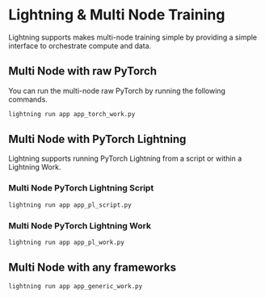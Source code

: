 # Lightning & Multi Node Training

Lightning supports makes multi-node training simple by providing a simple interface to orchestrate compute and data.

## Multi Node with raw PyTorch

You can run the multi-node raw PyTorch by running the following commands.

```bash
lightning run app app_torch_work.py
```

## Multi Node with PyTorch Lightning

Lightning supports running PyTorch Lightning from a script or within a Lightning Work.

### Multi Node PyTorch Lightning Script

```bash
lightning run app app_pl_script.py
```

### Multi Node PyTorch Lightning Work

```bash
lightning run app app_pl_work.py
```

## Multi Node with any frameworks

```bash
lightning run app app_generic_work.py
```
